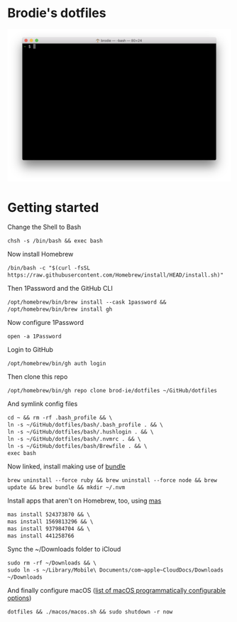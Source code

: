 # Brodie's dotfiles

![Screenshot.png](Screenshot.png)

# Getting started

Change the Shell to Bash

```
chsh -s /bin/bash && exec bash
```

Now install Homebrew

```
/bin/bash -c "$(curl -fsSL https://raw.githubusercontent.com/Homebrew/install/HEAD/install.sh)"
```

Then 1Password and the GitHub CLI

```
/opt/homebrew/bin/brew install --cask 1password && /opt/homebrew/bin/brew install gh
```

Now configure 1Password

```
open -a 1Password
```

Login to GitHub

```
/opt/homebrew/bin/gh auth login
```

Then clone this repo
 
```
/opt/homebrew/bin/gh repo clone brod-ie/dotfiles ~/GitHub/dotfiles
```

And symlink config files

```
cd ~ && rm -rf .bash_profile && \
ln -s ~/GitHub/dotfiles/bash/.bash_profile . && \
ln -s ~/GitHub/dotfiles/bash/.hushlogin . && \
ln -s ~/GitHub/dotfiles/bash/.nvmrc . && \
ln -s ~/GitHub/dotfiles/bash/Brewfile . && \
exec bash
```

Now linked, install making use of [bundle](https://apple.stackexchange.com/a/256269/181634)

```
brew uninstall --force ruby && brew uninstall --force node && brew update && brew bundle && mkdir ~/.nvm
```

Install apps that aren't on Homebrew, too, using [mas](https://github.com/mas-cli/mas)

```
mas install 524373870 && \
mas install 1569813296 && \
mas install 937984704 && \
mas install 441258766
```

Sync the ~/Downloads folder to iCloud

```
sudo rm -rf ~/Downloads && \
sudo ln -s ~/Library/Mobile\ Documents/com~apple~CloudDocs/Downloads ~/Downloads
```

And finally configure macOS ([list of macOS programmatically configurable options](https://macos-defaults.com))

```
dotfiles && ./macos/macos.sh && sudo shutdown -r now
```
